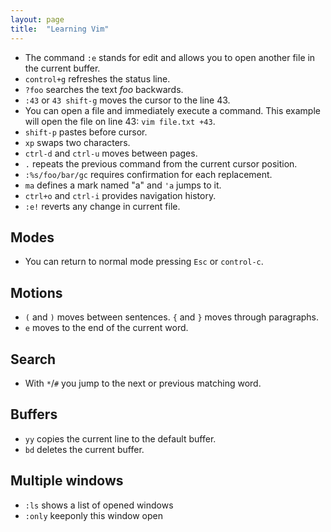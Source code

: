 ```yaml
---
layout: page 
title:  "Learning Vim"
---
```


- The command `:e` stands for edit and allows you to open another file in the current buffer.
- `control+g` refreshes the status line.
- `?foo` searches the text *foo* backwards.
- `:43` or `43 shift-g` moves the cursor to the line 43.
- You can open a file and immediately execute a command. This example will open the file on line 43: `vim file.txt +43`.
- `shift-p` pastes before cursor.
- `xp` swaps two characters.
- `ctrl-d` and `ctrl-u` moves between pages.
- `.` repeats the previous command from the current cursor position.
- `:%s/foo/bar/gc` requires confirmation for each replacement.
- `ma` defines a mark named "a" and `'a` jumps to it.
- `ctrl+o` and `ctrl-i` provides navigation history.
- `:e!` reverts any change in current file.

## Modes
- You can return to normal mode pressing `Esc` or `control-c`.

## Motions
- `(` and `)` moves between sentences. `{` and `}` moves through paragraphs.
- `e` moves to the end of the current word.

## Search
- With `*`/`#` you jump to the next or previous matching word.

## Buffers
- `yy` copies the current line to the default buffer.
- `bd` deletes the current buffer.

## Multiple windows
- `:ls` shows a list of opened windows
- `:only` keeponly this window open
